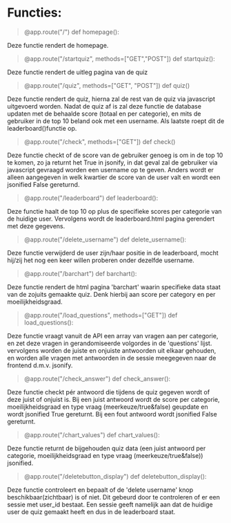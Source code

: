 # Functies:

> @app.route("/")
def homepage():

Deze functie rendert de homepage.

>@app.route("/startquiz", methods=["GET","POST"])
def startquiz():

Deze functie rendert de uitleg pagina van de quiz

>@app.route("/quiz", methods=["GET", "POST"])
def quiz()

Deze functie rendert de quiz, hierna zal de rest van de quiz via javascript uitgevoerd worden. Nadat de quiz af is zal deze functie de database updaten met de behaalde score (totaal en per categorie), en mits de gebruiker in de top 10 beland ook met een username. Als laatste roept dit de leaderboard()functie op.

>@app.route("/check", methods=["GET"])
def check()

Deze functie checkt of de score van de gebruiker genoeg is om in de top 10 te komen, zo ja returnt het True in jsonify, in dat geval zal de gebruiker via javascript gevraagd worden een username op te geven.
Anders wordt er alleen aangegeven in welk kwartier de score van de user valt en wordt een jsonified False gereturnd.

>@app.route("/leaderboard")
def leaderboard():

Deze functie haalt de top 10 op plus de specifieke scores per categorie van de huidige user. Vervolgens wordt de leaderboard.html pagina gerendert  met deze gegevens.

>@app.route("/delete_username")
def delete_username():

Deze functie verwijderd de user zijn/haar positie in de leaderboard, mocht hij/zij het nog een keer willen proberen onder dezelfde username.

>@app.route("/barchart")
def barchart():

Deze functie rendert de html pagina 'barchart' waarin specifieke data staat van de zojuits gemaakte quiz. Denk hierbij aan score per category en per moeilijkheidsgraad.

>@app.route("/load_questions", methods=["GET"])
def load_questions():

Deze functie vraagt vanuit de API een array van vragen aan per categorie, en zet deze vragen in gerandomiseerde volgordes in de 'questions' lijst. vervolgens worden de juiste en onjuiste antwoorden uit elkaar gehouden, en worden alle vragen met antwoorden in de sessie meegegeven naar de frontend d.m.v. jsonify.

>@app.route("/check_answer")
def check_answer():

Deze functie checkt pér antwoord die tijdens de quiz gegeven wordt of deze juist of onjuist is. Bij een juist antwoord wordt de score per categorie, moeilijkheidsgraad en type vraag (meerkeuze/true&false) geupdate en wordt jsonified True gereturnt. Bij een fout antwoord wordt jsonified False gereturnt.

>@app.route("/chart_values")
def chart_values():

Deze functie returnt de bijgehouden quiz data (een juist antwoord per categorie, moeilijkheidsgraad en type vraag (meerkeuze/true&false)) jsonified.

>@app.route("/deletebutton_display")
def deletebutton_display():

Deze functie controleert en bepaalt of de 'delete username' knop beschikbaar(zichtbaar) is of niet. Dit gebeurd door te controleren of er een sessie met user_id bestaat. Een sessie geeft namelijk aan dat de huidige user de quiz gemaakt heeft en dus in de leaderboard staat.
